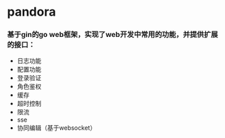 # pandora
### 基于gin的go web框架，实现了web开发中常用的功能，并提供扩展的接口：
- 日志功能
- 配置功能
- 登录验证
- 角色鉴权
- 缓存
- 超时控制
- 限流
- sse
- 协同编辑（基于websocket）
